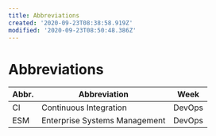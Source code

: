 ```yaml
---
title: Abbreviations
created: '2020-09-23T08:38:58.919Z'
modified: '2020-09-23T08:50:48.386Z'
---
```


# Abbreviations
| Abbr. | Abbreviation | Week |
| --- | --- | --- |
| CI | Continuous Integration | DevOps
| ESM | Enterprise Systems Management | DevOps |

